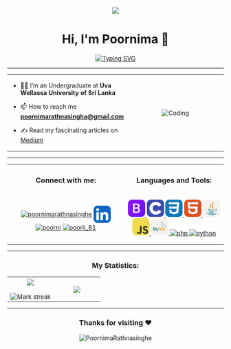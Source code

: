 <p align="center" ><img  src = "https://github.com/PoornimaRathnasinghe/PoornimaRathnasinghe/assets/138716502/780a0551-899a-4360-8ede-e9931969403f" width = 100px></p>
<h1 align="center">Hi, I'm Poornima 💜</h1>

<p align="center">
 <a href="https://git.io/typing-svg"><img src="https://readme-typing-svg.demolab.com?font=Fira+Code&pause=1000&center=true&vCenter=true&random=true&width=550&lines=Passionate+BICT+Student;Exploring+the+Boundless+World+of+Technology;Always+learning+new+things" alt="Typing SVG" /></a>
</p>

---

<table align="center">
<tr border="none">
<td width="50%" align="left">
  
- 🧑‍🎓 I’m an Undergraduate at **Uva Wellassa University of Sri Lanka**

- 📫 How to reach me **poornimarathnasingha@gmail.com**

- ✍ Read my fascinating articles on [Medium](https://medium.com/@poornimarathnasinghe)


</td>
<td width="50%" align="center">

  <img align="center" alt="Coding" height="300" width="400" src="https://github.com/PoornimaRathnasinghe/PoornimaRathnasinghe/assets/138716502/f8ca781c-8f68-4bf7-9583-fb79301da591">

  
  </td>
</tr>
</table>

---
<table align="center">
<th><h3 align="center">Connect with me:</h3></th>
<th><h3 align="center">Languages and Tools:</h3></th>
<tr border="none">
<td width="500px" height="100px" align="center">
 
<p align="center">
<a href="https://youtube.com/@poornimarathnasinghe?si=QOwL8Z6AigundA09" target="blank"><img align="center" src="https://static-00.iconduck.com/assets.00/youtube-icon-2048x2048-gedp2icy.png" alt="poornimarathnasinghe" height="40" width="40" /></a>
<a href="https://linkedin.com/in/in/poornima-rathnasinghe-ba517224b" target="blank"><img align="center" src="https://github.com/tandpfun/skill-icons/blob/main/icons/LinkedIn.svg" alt="poornima-rathnasinghe" height="40" width="40" /></a>
<a href="https://www.facebook.com/poorni.3.R?mibextid=ZbWKwL" target="blank"><img align="center" src="https://raw.githubusercontent.com/rahuldkjain/github-profile-readme-generator/master/src/images/icons/Social/facebook.svg" alt="poorni" height="40" width="40" /></a>
<a href="https://www.instagram.com/poorii_81?igsh=ZGxlZXc3M2o0bmRx" target="blank"><img align="center" src="https://www.edigitalagency.com.au/wp-content/uploads/new-Instagram-icon-png-full-colour.png" alt="poorii_81" height="40" width="40" /></a>
</p>

</td>
<td width="500px" height="100px" align="center">

<p align="center"> <a href="https://getbootstrap.com" target="_blank" rel="noreferrer"> <img src="https://github.com/tandpfun/skill-icons/blob/main/icons/Bootstrap.svg" alt="bootstrap" width="40" height="40"/> </a> <a href="https://www.cprogramming.com/" target="_blank" rel="noreferrer"> <img src="https://github.com/tandpfun/skill-icons/blob/main/icons/C.svg" alt="c" width="40" height="40"/> </a> <a href="https://www.w3schools.com/css/" target="_blank" rel="noreferrer"> <img src="https://github.com/tandpfun/skill-icons/blob/main/icons/CSS.svg" alt="css3" width="40" height="40"/> </a> <a href="https://www.w3.org/html/" target="_blank" rel="noreferrer"> <img src="https://github.com/tandpfun/skill-icons/blob/main/icons/HTML.svg" alt="html5" width="40" height="40"/> </a> <a href="https://www.java.com" target="_blank" rel="noreferrer"> <img src="https://github.com/tandpfun/skill-icons/blob/main/icons/Java-Light.svg" alt="java" width="40" height="40"/> </a> <a href="https://developer.mozilla.org/en-US/docs/Web/JavaScript" target="_blank" rel="noreferrer"> <img src="https://github.com/tandpfun/skill-icons/blob/main/icons/JavaScript.svg" alt="javascript" width="40" height="40"/> </a> <a href="https://www.mysql.com/" target="_blank" rel="noreferrer"> <img src="https://github.com/tandpfun/skill-icons/blob/main/icons/MySQL-Light.svg" alt="mysql" width="40" height="40"/> </a> <a href="https://www.php.net" target="_blank" rel="noreferrer"> <img src="https://github.com/Scar1109/skill-icons/blob/Scar1109/icons/PHP-Light.svg" alt="php" width="40" height="40"/> </a> <a href="https://www.python.org" target="_blank" rel="noreferrer"> <img src="https://github.com/Scar1109/skill-icons/blob/main/icons/Python-Light.svg" alt="python" width="40" height="40"/> </a>
</p>

  </td>
</tr>
</table>

---

<h3 align="center">My Statistics:</h3>
<p align="center">
<table align="center">
<tr border="none">
<td width="50%" align="center">
  
  <img  align="center"  src="https://github-readme-stats.vercel.app/api?username=PoornimaRathnasinghe&theme=dark&show_icons=true&count_private=true" />
  <br></br>
  <img  title="🔥 Get streak stats for your profile at git.io/streak-stats" alt="Mark streak" src="https://github-readme-streak-stats.herokuapp.com/?user=PoornimaRathnasinghe&theme=dark&hide_border=false" /> 
</td>
<td width="50%" align="center">

  <img  align="center"  src="https://github-readme-stats.anuraghazra1.vercel.app/api/top-langs/?username=PoornimaRathnasinghe&theme=dark&hide_border=false&no-bg=true&no-frame=true&langs_count=10"/>
  
  </td>
</tr>
</table>

---

<h3 align="center"> Thanks for visiting ❤️</h3>
<p align="center"><img src="https://komarev.com/ghpvc/?username=PoornimaRathnasinghe&label=Profile%20views&color=0e75b6&style=flat" alt="PoornimaRathnasinghe"/></p>

